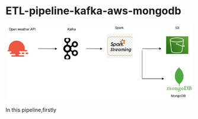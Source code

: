# ETL-pipeline-kafka-aws-mongodb
![Data Pipeline Diagram](./images/projectstruct.jpg)

In this pipeline,firstly 
